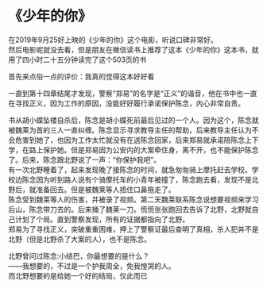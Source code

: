 # 《少年的你》

在2019年9月25好上映的《少年的你》这个电影，听说口碑非常好。  
然后电影呢就没去看，但是朋友在微信读书上推荐了这本《少年的你》这本书，就用了四小时二十五分钟读完了这个503页的书  

首先来点俗一点的评价：我真的觉得这本好好看  

一直到第十四章结尾才发现，警察“郑易”的名字是“正义”的谐音，他在书中也一直在寻找正义，因为工作的原因，没能好好履行承诺保护陈念，内心非常自责。  

书从胡小蝶坠楼自杀后，陈念是胡小蝶死前最后见过的一个人。因为这个，陈念就被魏莱为首的三人一直纠缠。陈念显示寻求教导主任的帮助，后来教导主任认为不会危害到她了，也因为工作太忙就没有在送陈念回家，后来郑易就承诺陪陈念上下学，在路上保护她。但是郑易因为公安内的大案牵住身，离不开，也不能保护陈念了。后来，陈念跟北野说了一声：“你保护我吧”。  
有一次北野睡着了，起来发现晚了接陈念的时间，就急匆匆骑上摩托赶去学校。学校边陈念因为听到路人说有个骑摩托车的小青年被撞了，陈念跑去看，发现不是北野后，就准备回去。但是被魏莱等人捂住口鼻拖走了。  
陈念受到魏莱等人的伤害，并被录了视频。第二天魏莱联系陈念说想要视频来学习后山，陈念带刀去的。后来捅了魏莱一刀。慌慌张张跑回去告诉了北野，北野就自己计划了个局。直到警察发现，所有的证据都指向了北野。  
郑易为了寻找正义，突破重重困难，押上了警察证最后查明了真相，杀人犯并不是北野（但是北野杀了大案的人），也不是陈念。  

北野曾问过陈念:小结巴，你最想要的是什么？  
——我想要的，不过是一个护我周全，免我惶哭的人。  
而北野想要的是给她一个好的结局，仅此而已  